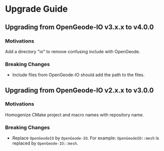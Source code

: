 # Upgrade Guide

## Upgrading from OpenGeode-IO v3.x.x to v4.0.0

### Motivations

Add a directory "io" to remove confusing include with OpenGeode.

### Breaking Changes

- Include files from OpenGeode-IO should add the path to the files.

## Upgrading from OpenGeode-IO v2.x.x to v3.0.0

### Motivations

Homogenize CMake project and macro names with repository name.

### Breaking Changes

- Replace `OpenGeodeIO` by `OpenGeode-IO`. For example:
`OpenGeodeIO::mesh` is replaced by `OpenGeode-IO::mesh`.
